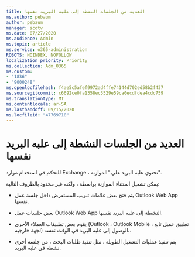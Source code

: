 ```yaml
---
title: العديد من الجلسات النشطة إلى علبه البريد نفسها
ms.author: pebaum
author: pebaum
manager: scotv
ms.date: 07/27/2020
ms.audience: Admin
ms.topic: article
ms.service: o365-administration
ROBOTS: NOINDEX, NOFOLLOW
localization_priority: Priority
ms.collection: Adm_O365
ms.custom:
- "1836"
- "9000248"
ms.openlocfilehash: f4ae5c5afef9972ad4ffe74144d702ed58b2f437
ms.sourcegitcommit: c6692ce0fa1358ec3529e59ca0ecdfdea4cdc759
ms.translationtype: MT
ms.contentlocale: ar-SA
ms.lasthandoff: 09/15/2020
ms.locfileid: "47769710"
---
```

# <a name="multiple-active-sessions-to-the-same-mailbox"></a>العديد من الجلسات النشطة إلى علبه البريد نفسها

للتحكم في استخدام موارد Exchange ، تحتوي علبه البريد علي "الموازنة".

يمكن تشغيل استثناء الموازنة بواسطة ، ولكنه غير محدود بالظروف التالية:

- يتم فتح بعض علامات تبويب المستعرض داخل جلسة عمل Outlook Web App نفسها.

- بعض جلسات عمل Outlook Web App النشطة إلى علبه البريد نفسها.

- يقوم بعض تطبيقات العملاء الأخرى (Outlook ، Outlook Mobile ، تطبيق عميل تابع لجهة خارجيه) بالوصول إلى علبه البريد في الوقت نفسه.

- يتم تنفيذ عمليات التشغيل الطويلة ، مثل تنفيذ طلبات البحث ، من جلسة أخرى نشطه في علبه البريد.

